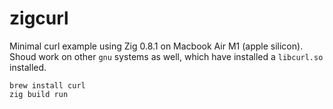 # zigcurl

Minimal curl example using Zig 0.8.1 on Macbook Air M1 (apple silicon).
Shoud work on other `gnu` systems as well, which have installed a `libcurl.so` installed.

```shell
brew install curl
zig build run
```

